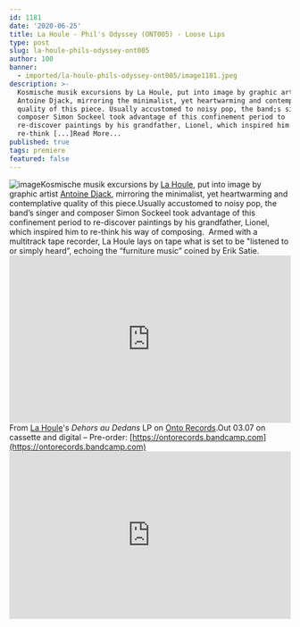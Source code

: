 ```yaml
---
id: 1181
date: '2020-06-25'
title: La Houle - Phil's Odyssey (ONT005) - Loose Lips
type: post
slug: la-houle-phils-odyssey-ont005
author: 100
banner:
  - imported/la-houle-phils-odyssey-ont005/image1181.jpeg
description: >-
  Kosmische musik excursions by La Houle, put into image by graphic artist
  Antoine Djack, mirroring the minimalist, yet heartwarming and contemplative
  quality of this piece. Usually accustomed to noisy pop, the band;s singer and
  composer Simon Sockeel took advantage of this confinement period to
  re-discover paintings by his grandfather, Lionel, which inspired him to
  re-think [...]Read More...
published: true
tags: premiere
featured: false
---
```

![image](../imported/la-houle-phils-odyssey-ont005/image1181.jpeg)Kosmische musik excursions by [La Houle](https://lahouleesttonsalut.bandcamp.com/), put into image by graphic artist [Antoine Djack](https://www.instagram.com/antoine_djack/), mirroring the minimalist, yet heartwarming and contemplative quality of this piece.Usually accustomed to noisy pop, the band’s singer and composer Simon Sockeel took advantage of this confinement period to re-discover paintings by his grandfather, Lionel, which inspired him to re-think his way of composing.  Armed with a multitrack tape recorder, La Houle lays on tape what is set to be "listened to or simply heard”, echoing the “furniture music” coined by Erik Satie.  
[](https://www.instagram.com/antoine_djack/)<iframe width='100%' height='300' scrolling='no' frameborder='no' allow='autoplay' src='https://www.youtube.com/embed/PYA62DmjrVI'></iframe>From [La Houle](https://lahouleesttonsalut.bandcamp.com/)'s _Dehors au Dedans_ LP on [Onto Records](https://ontorecords.bandcamp.com).Out 03.07 on cassette and digital – Pre-order: [](https://ontorecords.bandcamp.com/)[https://ontorecords.bandcamp.com](https://ontorecords.bandcamp.com)<iframe width='100%' height='300' scrolling='no' frameborder='no' allow='autoplay' src='https://w.soundcloud.com/player/?url=https%3A//api.soundcloud.com/tracks/846815581&color=%23ff5500&auto_play=false&hide_related=true&show_comments=true&show_user=true&show_reposts=false&show_teaser=false'></iframe>